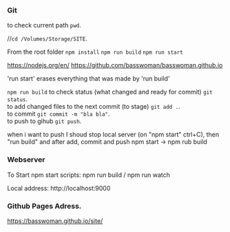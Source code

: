 ### Git   
to check current path `pwd`.  

//`cd /Volumes/Storage/SITE`. 

From the root folder
`npm install`
`npm run build`
`npm run start`

https://nodejs.org/en/
https://github.com/basswoman/basswoman.github.io

'run start' erases everything that was made by 'run build'

`npm run build`
to check status (what changed and ready for commit) `git status`.      
to add changed files to the next commit (to stage) `git add .`.      
to commit `git commit -m "bla bla"`.     
to push to gihub `git push`.       

when i want to push I shoud stop local server (on "npm start" ctrl+C), then "run build" and after add, commit and push
npm start -> npm rub build

### Webserver
To Start 
 npm start
 scripts:
 npm run build / npm run watch
 
Local address: http://localhost:9000


### Github Pages Adress.     
https://basswoman.github.io/site/

